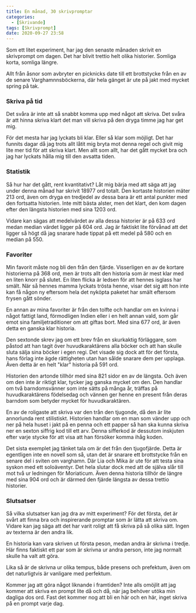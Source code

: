 ```yaml
---
title: En månad, 30 skrivpromptar
categories:
  - [Skrivande]
tags: [Skrivprompt]
date: 2020-09-27 23:58
---
```


Som ett litet experiment, har jag den senaste månaden skrivit en skrivprompt om dagen. Det har blivit trettio helt olika historier. Somliga korta, somliga längre. 

Allt från åsnor som avbryter en picknicks date till ett brottstycke från en av de senare Varghamnnsböckerna, där hela gänget är ute på jakt med mycket spring på tak.

### Skriva på tid

Det svåra är inte att så snabbt komma upp med något att skriva. Det svåra är att hinna skriva klart det man vill skriva på den dryga timme jag har get mig. 

För det mesta har jag lyckats bli klar. Eller så klar som möjligt. Det har funnits dagar då jag trots allt låtit mig bryta mot denna regel och givit mig lite mer tid för att skriva klart. Men allt som allt, har det gått mycket bra och jag har lyckats hålla mig till den avsatta tiden.

### Statistik

Så hur har det gått, rent kvantitativt? Låt mig bärja med att säga att jag under denna månad har skrivit 18977 ord totalt. Den kortaste historien mäter 213 ord, även om dryga en tredjedel av dessa bara är ett antal punkter med den fortsatta historien. Inte mitt bästa alster, men det klart, den kom dagen efter den längsta historien med sina 1203 ord.

Vidare kan sägas att medelvärdet av alla dessa historier är på 633 ord medan median värdet ligger på 604 ord. Jag är faktiskt lite förvånad att det ligger så högt då jag snarare hade tippat på ett medel på 580 och en median på 550.



### Favoriter

Min favorit måste nog bli den från den fjärde. Visserligen en av de kortare historierna på 368 ord, men är trots allt den historia som är mest klar med en liten knorr på slutet. En liten flicka är ledsen för att hennes isglass har smält. När så hennes mamma lyckats trösta henne, visar det sig att hon inte kan få någon ny eftersom hela det nyköpta paketet har smält eftersom frysen gått sönder.

En annan av mina favoriter är från den tolfte och handlar om en kvinna i något fattigt land, förmodligen Indien eller i en helt annan vald, som går emot sina familjetraditioner om att giftas bort. Med sina 677 ord, är även detta en ganska klar historia.

Den sextonde skrev jag om ett brev från en skurkaktig förläggare, som påstod att han tagit över huvudkaraktärens alla böcker och att han skulle sluta sälja sina böcker i egen regi. Det visade sig dock att för det första, hans förlag inte ägde rättigheten utan han sålde snarare dem per upplaga. Även detta är en helt "klar" historia på 591 ord.

Historien den artonde tillhör med sina 821 sidor en av de längsta. Och även om den inte är riktigt klar, tycker jag ganska mycket om den. Den handlar om två barndomsvänner som inte sätts på många år, träffas på huvudkaraktärens födelsedag och vännen ger henne en present från deras barndom som betyder mycket för huvudkaraktären.

En av de roligaste att skriva var den trån den tjugonde, då den är lite annorlunda rent stilistiskt. Historien handlar om en man som vänder upp och ner på hela huset i jakt på en penna och ett papper så han ska kunna skriva ner en sexton siffrig kod till ett arv. Denna sifferkod är dessutom inskjuten efter varje stycke för att visa att han försöker komma ihåg koden.

Det sista exemplet jag tänket tala om är det från den tjugofjärde. Detta är egentligen inte en novell som så, utan det är snarare ett brottstycke från en senare del i sviten om varghamn. Där Lia och Mika är ute för att testa sina syskon med ett soloäventyr. Det hela slutar dock med att de själva slår till mot två ur ledningen för Moriaticum. Även denna historia tillhör de längre med sina 904 ord och är därmed den fjärde längsta av dessa trettio historier.

### Slutsatser

Så vilka slutsatser kan jag dra av mitt experiment? För det första, det är svårt att finna bra och inspirerande promptar som är lätta att skriva om. Vidare kan jag säga att det har varit roligt att få skriva på så olika sätt. Ingen av texterna är den andra lik. 

En historia kan vara skriven ut första peson, medan andra är skrivna i tredje. Här finns faktiskt ett par som är skrivna ur andra person, inte jag normalt skulle ha valt att göra.

Lika så är de skrivna ur olika tempus, både presens och prefektum, även om det naturligtvis är vanligare med perfektum.

Kommer jag att göra något liknande i framtiden? Inte alls omöjlit att jag kommer att skriva en prompt lite då och då, när jag behöver utöka min dagliga dos ord. Fast det kommer nog att bli en här och en här, inget skriva på en prompt varje dag.